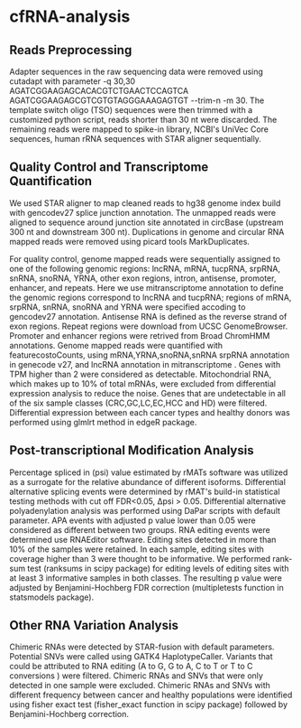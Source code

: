 # cfRNA-analysis
## Reads Preprocessing

  Adapter sequences in the raw sequencing data were removed using cutadapt with parameter -q 30,30 AGATCGGAAGAGCACACGTCTGAACTCCAGTCA   AGATCGGAAGAGCGTCGTGTAGGGAAAGAGTGT --trim-n -m 30. The template switch oligo (TSO) sequences were then trimmed with a customized python script, reads shorter than 30 nt were discarded. The remaining reads were mapped to spike-in library, NCBI's UniVec Core sequences, human rRNA sequences with STAR aligner sequentially. 

## Quality Control and Transcriptome Quantification

  We used STAR aligner to map cleaned reads to hg38 genome index build with gencodev27 splice junction annotation. The unmapped reads were aligned to  sequence around junction site annotated in circBase (upstream 300 nt and downstream 300 nt). Duplications in genome and circular RNA mapped reads were removed using picard tools MarkDuplicates. 

 For quality control, genome mapped reads were sequentially assigned to one of the following genomic regions: lncRNA, mRNA, tucpRNA, srpRNA, snRNA, snoRNA, YRNA, other exon regions, intron, antisense, promoter, enhancer, and repeats. Here we use mitranscriptome annotation to define the genomic regions correspond to lncRNA and tucpRNA; regions of mRNA, srpRNA, snRNA, snoRNA and YRNA were specified accoding to gencodev27 annotation. Antisense RNA is defined as the reverse strand of exon regions. Repeat regions were download from UCSC GenomeBrowser. Promoter and enhancer regions were retrived from Broad ChromHMM annotations. 
  Genome mapped reads were quantified with featurecostoCounts, using mRNA,YRNA,snoRNA,snRNA srpRNA annotation in genecode v27, and lncRNA annotation in mitranscriptome . Genes with TPM higher than 2 were considered as detectable.  Mitochondrial  RNA, which makes up to 10% of total mRNAs, were excluded from differential expression analysis to reduce the noise. Genes that are undetectable in all of the six sample classes (CRC,GC,LC,EC,HCC and HD) were filtered. Differential expression between each cancer types and healthy donors was performed using glmlrt method in edgeR package. 

## Post-transcriptional Modification Analysis

 Percentage spliced in (psi) value estimated by rMATs software was utilized as a surrogate for the relative abundance of different isoforms. Differential alternative splicing events were determined by rMAT's build-in statistical testing methods with cut off FDR<0.05, Δpsi > 0.05. 
 Differential alternative polyadenylation analysis was performed using DaPar scripts with default parameter. APA events with adjusted p value lower than 0.05 were considered as different between two groups.
 RNA editing events were determined use RNAEditor software. Editing sites detected in more than 10% of the samples were retained. In each sample, editing sites with coverage higher than 3 were thought to be informative. We performed rank-sum test (ranksums in scipy package) for editing levels of editing sites with at least 3 informative samples in both classes. The resulting p value were adjusted by Benjamini-Hochberg FDR correction (multipletests function in statsmodels package). 

## Other RNA Variation Analysis
  Chimeric RNAs were detected by STAR-fusion with default parameters. Potential SNVs were called using GATK4 HaplotypeCaller.  Variants that could be attributed to RNA editing (A to G, G to A, C to T or T to C conversions ) were filtered. Chimeric RNAs and SNVs that were only detected in one sample were excluded.  Chimeric RNAs and SNVs with different frequency between cancer and healthy populations were identified using fisher exact test (fisher_exact function in scipy package) followed by Benjamini-Hochberg correction.


